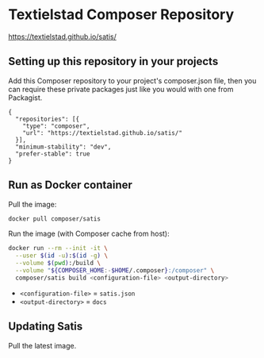 # Textielstad Composer Repository

https://textielstad.github.io/satis/

## Setting up this repository in your projects

Add this Composer repository to your project's composer.json file, then you can require these private packages just like you would with one from Packagist.

```
{
  "repositories": [{
    "type": "composer",
    "url": "https://textielstad.github.io/satis/"
  }],
  "minimum-stability": "dev",
  "prefer-stable": true
}
```

## Run as Docker container

Pull the image:

```sh
docker pull composer/satis
```

Run the image (with Composer cache from host):

```sh
docker run --rm --init -it \
  --user $(id -u):$(id -g) \
  --volume $(pwd):/build \
  --volume "${COMPOSER_HOME:-$HOME/.composer}:/composer" \
  composer/satis build <configuration-file> <output-directory>
```

- `<configuration-file>` = `satis.json`
- `<output-directory>` = `docs`

## Updating Satis

Pull the latest image. 
